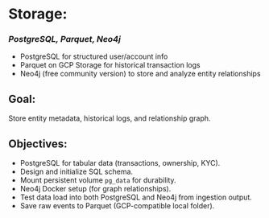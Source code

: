 # Storage:
### _PostgreSQL, Parquet, Neo4j_
* PostgreSQL for structured user/account info
* Parquet on GCP Storage for historical transaction logs
* Neo4j (free community version) to store and analyze entity relationships

## Goal:
Store entity metadata, historical logs, and relationship graph.

## Objectives:
* PostgreSQL for tabular data (transactions, ownership, KYC).
* Design and initialize SQL schema.
* Mount persistent volume `pg_data` for durability.
* Neo4j Docker setup (for graph relationships).
* Test data load into both PostgreSQL and Neo4j from ingestion output.
* Save raw events to Parquet (GCP-compatible local folder).